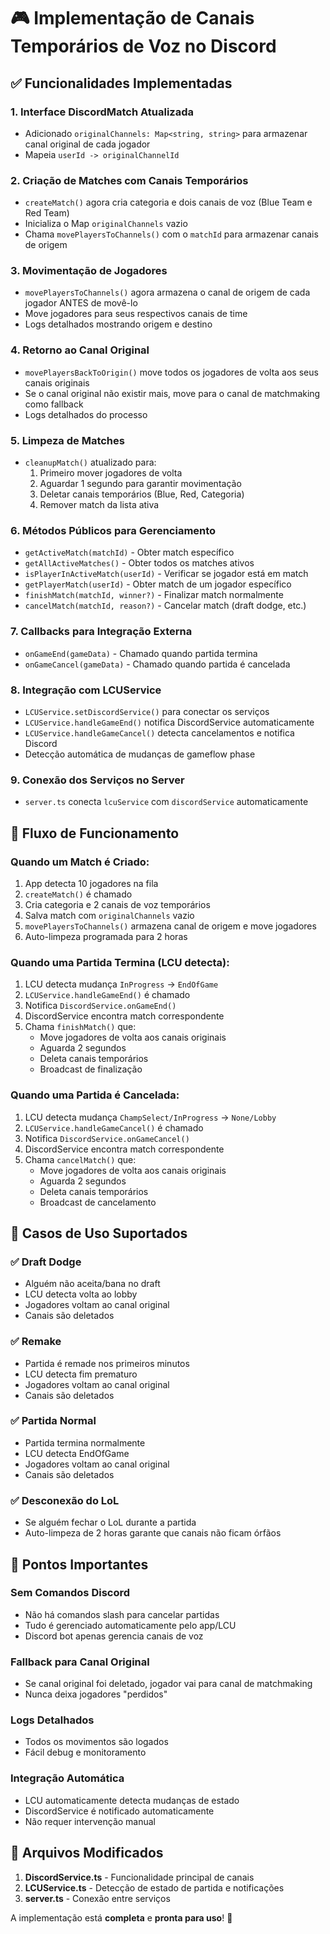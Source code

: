 # 🎮 Implementação de Canais Temporários de Voz no Discord

## ✅ Funcionalidades Implementadas

### 1. **Interface DiscordMatch Atualizada**
- Adicionado `originalChannels: Map<string, string>` para armazenar canal original de cada jogador
- Mapeia `userId -> originalChannelId`

### 2. **Criação de Matches com Canais Temporários**
- `createMatch()` agora cria categoria e dois canais de voz (Blue Team e Red Team)
- Inicializa o Map `originalChannels` vazio
- Chama `movePlayersToChannels()` com o `matchId` para armazenar canais de origem

### 3. **Movimentação de Jogadores**
- `movePlayersToChannels()` agora armazena o canal de origem de cada jogador ANTES de movê-lo
- Move jogadores para seus respectivos canais de time
- Logs detalhados mostrando origem e destino

### 4. **Retorno ao Canal Original**
- `movePlayersBackToOrigin()` move todos os jogadores de volta aos seus canais originais
- Se o canal original não existir mais, move para o canal de matchmaking como fallback
- Logs detalhados do processo

### 5. **Limpeza de Matches**
- `cleanupMatch()` atualizado para:
  1. Primeiro mover jogadores de volta
  2. Aguardar 1 segundo para garantir movimentação
  3. Deletar canais temporários (Blue, Red, Categoria)
  4. Remover match da lista ativa

### 6. **Métodos Públicos para Gerenciamento**
- `getActiveMatch(matchId)` - Obter match específico
- `getAllActiveMatches()` - Obter todos os matches ativos
- `isPlayerInActiveMatch(userId)` - Verificar se jogador está em match
- `getPlayerMatch(userId)` - Obter match de um jogador específico
- `finishMatch(matchId, winner?)` - Finalizar match normalmente
- `cancelMatch(matchId, reason?)` - Cancelar match (draft dodge, etc.)

### 7. **Callbacks para Integração Externa**
- `onGameEnd(gameData)` - Chamado quando partida termina
- `onGameCancel(gameData)` - Chamado quando partida é cancelada

### 8. **Integração com LCUService**
- `LCUService.setDiscordService()` para conectar os serviços
- `LCUService.handleGameEnd()` notifica DiscordService automaticamente
- `LCUService.handleGameCancel()` detecta cancelamentos e notifica Discord
- Detecção automática de mudanças de gameflow phase

### 9. **Conexão dos Serviços no Server**
- `server.ts` conecta `lcuService` com `discordService` automaticamente

## 🔄 Fluxo de Funcionamento

### **Quando um Match é Criado:**
1. App detecta 10 jogadores na fila
2. `createMatch()` é chamado
3. Cria categoria e 2 canais de voz temporários
4. Salva match com `originalChannels` vazio
5. `movePlayersToChannels()` armazena canal de origem e move jogadores
6. Auto-limpeza programada para 2 horas

### **Quando uma Partida Termina (LCU detecta):**
1. LCU detecta mudança `InProgress` → `EndOfGame`
2. `LCUService.handleGameEnd()` é chamado
3. Notifica `DiscordService.onGameEnd()`
4. DiscordService encontra match correspondente
5. Chama `finishMatch()` que:
   - Move jogadores de volta aos canais originais
   - Aguarda 2 segundos
   - Deleta canais temporários
   - Broadcast de finalização

### **Quando uma Partida é Cancelada:**
1. LCU detecta mudança `ChampSelect/InProgress` → `None/Lobby`
2. `LCUService.handleGameCancel()` é chamado
3. Notifica `DiscordService.onGameCancel()`
4. DiscordService encontra match correspondente
5. Chama `cancelMatch()` que:
   - Move jogadores de volta aos canais originais
   - Aguarda 2 segundos
   - Deleta canais temporários
   - Broadcast de cancelamento

## 🎯 Casos de Uso Suportados

### ✅ **Draft Dodge**
- Alguém não aceita/bana no draft
- LCU detecta volta ao lobby
- Jogadores voltam ao canal original
- Canais são deletados

### ✅ **Remake**
- Partida é remade nos primeiros minutos
- LCU detecta fim prematuro
- Jogadores voltam ao canal original
- Canais são deletados

### ✅ **Partida Normal**
- Partida termina normalmente
- LCU detecta EndOfGame
- Jogadores voltam ao canal original
- Canais são deletados

### ✅ **Desconexão do LoL**
- Se alguém fechar o LoL durante a partida
- Auto-limpeza de 2 horas garante que canais não ficam órfãos

## 🚨 Pontos Importantes

### **Sem Comandos Discord**
- Não há comandos slash para cancelar partidas
- Tudo é gerenciado automaticamente pelo app/LCU
- Discord bot apenas gerencia canais de voz

### **Fallback para Canal Original**
- Se canal original foi deletado, jogador vai para canal de matchmaking
- Nunca deixa jogadores "perdidos"

### **Logs Detalhados**
- Todos os movimentos são logados
- Fácil debug e monitoramento

### **Integração Automática**
- LCU automaticamente detecta mudanças de estado
- DiscordService é notificado automaticamente
- Não requer intervenção manual

## 🔧 Arquivos Modificados

1. **DiscordService.ts** - Funcionalidade principal de canais
2. **LCUService.ts** - Detecção de estado de partida e notificações
3. **server.ts** - Conexão entre serviços

A implementação está **completa** e **pronta para uso**! 🎉
